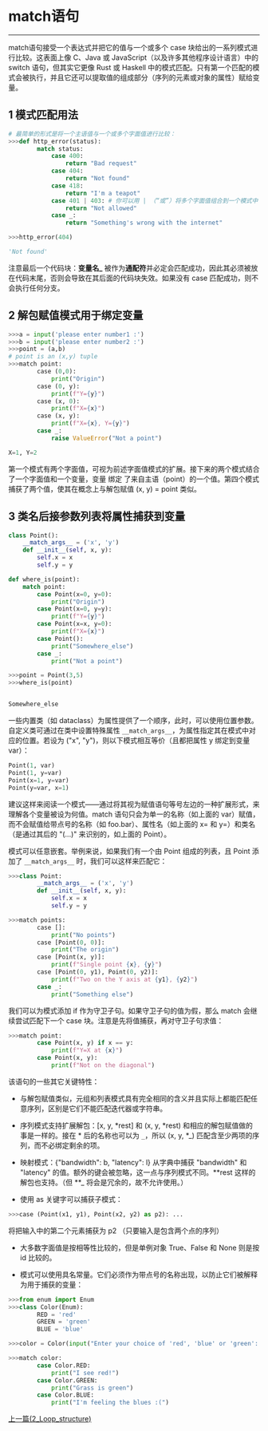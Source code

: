 # match语句

--------------------------

match语句接受一个表达式并把它的值与一个或多个 case 块给出的一系列模式进行比较。这表面上像 C、Java 或 JavaScript（以及许多其他程序设计语言）中的 switch 语句，但其实它更像 Rust 或 Haskell 中的模式匹配。只有第一个匹配的模式会被执行，并且它还可以提取值的组成部分（序列的元素或对象的属性）赋给变量。

## 1 模式匹配用法


```python
# 最简单的形式是将一个主语值与一个或多个字面值进行比较：
>>>def http_error(status):
        match status:
            case 400:
                return "Bad request"
            case 404:
                return "Not found"
            case 418:
                return "I'm a teapot"
            case 401 | 403: # 你可以用 | （“或”）将多个字面值组合到一个模式中：
                return "Not allowed"
            case _:
                return "Something's wrong with the internet"

>>>http_error(404)

'Not found'
```

注意最后一个代码块：**变量名_** 被作为**通配符**并必定会匹配成功，因此其必须被放在代码末尾，否则会导致在其后面的代码块失效。如果没有 case 匹配成功，则不会执行任何分支。



## 2 解包赋值模式用于绑定变量


```python
>>>a = input('please enter number1 :')
>>>b = input('please enter number2 :')
>>>point = (a,b)
# point is an (x,y) tuple
>>>match point:
        case (0,0):
            print("Origin")
        case (0, y):
            print(f"Y={y}")
        case (x, 0):
            print(f"X={x}")
        case (x, y):
            print(f"X={x}, Y={y}")
        case _:
            raise ValueError("Not a point")

X=1, Y=2
```


第一个模式有两个字面值，可视为前述字面值模式的扩展。接下来的两个模式结合了一个字面值和一个变量，变量 绑定 了来自主语（point）的一个值。第四个模式捕获了两个值，使其在概念上与解包赋值 (x, y) = point 类似。

## 3 类名后接参数列表将属性捕获到变量


```python
class Point():
    __match_args__ = ('x', 'y')
    def __init__(self, x, y):
        self.x = x
        self.y = y

def where_is(point):
    match point:
        case Point(x=0, y=0):
            print("Origin")
        case Point(x=0, y=y):
            print(f"Y={y}")
        case Point(x=x, y=0):
            print(f"X={x}")
        case Point():
            print("Somewhere_else")
        case _:
            print("Not a point")
```


```python
>>>point = Point(3,5)
>>>where_is(point)


Somewhere_else
```

    

一些内置类（如 dataclass）为属性提供了一个顺序，此时，可以使用位置参数。自定义类可通过在类中设置特殊属性  ```__match_args__```，为属性指定其在模式中对应的位置。若设为 ("x", "y")，则以下模式相互等价（且都把属性 y 绑定到变量 var）：

```python
Point(1, var)
Point(1, y=var)
Point(x=1, y=var)
Point(y=var, x=1)
```

建议这样来阅读一个模式——通过将其视为赋值语句等号左边的一种扩展形式，来理解各个变量被设为何值。match 语句只会为单一的名称（如上面的 var）赋值，而不会赋值给带点号的名称（如 foo.bar）、属性名（如上面的 x= 和 y=）和类名（是通过其后的 "(...)" 来识别的，如上面的 Point）。

模式可以任意嵌套。举例来说，如果我们有一个由 Point 组成的列表，且 Point 添加了 ```__match_args__``` 时，我们可以这样来匹配它：

```python
>>>class Point:
        __match_args__ = ('x', 'y')
        def __init__(self, x, y):
            self.x = x
            self.y = y

>>>match points:
        case []:
            print("No points")
        case [Point(0, 0)]:
            print("The origin")
        case [Point(x, y)]:
            print(f"Single point {x}, {y}")
        case [Point(0, y1), Point(0, y2)]:
            print(f"Two on the Y axis at {y1}, {y2}")
        case _:
            print("Something else")
```

我们可以为模式添加 if 作为守卫子句。如果守卫子句的值为假，那么 match 会继续尝试匹配下一个 case 块。注意是先将值捕获，再对守卫子句求值：

```python
>>>match point:
        case Point(x, y) if x == y:
            print(f"Y=X at {x}")
        case Point(x, y):
            print(f"Not on the diagonal")
```

该语句的一些其它关键特性：

- 与解包赋值类似，元组和列表模式具有完全相同的含义并且实际上都能匹配任意序列，区别是它们不能匹配迭代器或字符串。

- 序列模式支持扩展解包：[x, y, *rest] 和 (x, y, *rest) 和相应的解包赋值做的事是一样的。接在 * 后的名称也可以为 `_`，所以 (x, y, *_) 匹配含至少两项的序列，而不必绑定剩余的项。

- 映射模式：{"bandwidth": b, "latency": l} 从字典中捕获 "bandwidth" 和 "latency" 的值。额外的键会被忽略，这一点与序列模式不同。**rest 这样的解包也支持。（但 **_ 将会是冗余的，故不允许使用。）

- 使用 as 关键字可以捕获子模式：

```python
>>>case (Point(x1, y1), Point(x2, y2) as p2): ...
```
将把输入中的第二个元素捕获为 p2 （只要输入是包含两个点的序列）

- 大多数字面值是按相等性比较的，但是单例对象 True、False 和 None 则是按 id 比较的。

- 模式可以使用具名常量。它们必须作为带点号的名称出现，以防止它们被解释为用于捕获的变量：

```python
>>>from enum import Enum
>>>class Color(Enum):
        RED = 'red'
        GREEN = 'green'
        BLUE = 'blue'

>>>color = Color(input("Enter your choice of 'red', 'blue' or 'green': "))

>>>match color:
        case Color.RED:
            print("I see red!")
        case Color.GREEN:
            print("Grass is green")
        case Color.BLUE:
            print("I'm feeling the blues :(")
```

[上一篇(2_Loop_structure)](./2_Loop_structure.md)
